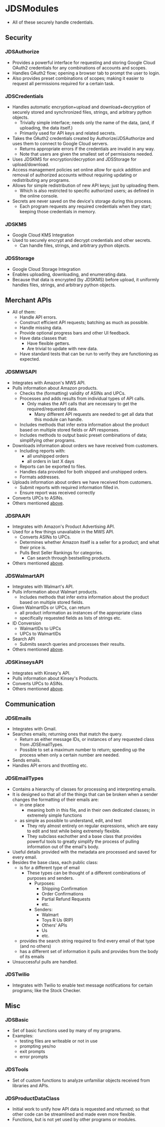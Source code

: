 # JDSModules
* All of these securely handle credentials.

## Security

### JDSAuthorize
* Provides a powerful interface for requesting and storing Google Cloud OAuth2 credentials for any combinations of accounts and scopes.
* Handles OAuth2 flow; opening a browser tab to prompt the user to login.
* Also provides preset combinations of scopes; making it easier to request all permissions required for a certain task.

### JDSCredentials
* Handles automatic encryption+upload and download+decryption of securely stored and synchronized files, strings, and arbitrary python objects.
  * Trivially simple interface; needs only the name of the data, (and, if uploading, the data itself.)
  * Primarily used for API keys and related secrets.
* Takes the OAuth2 credentials created by Authorize/JDSAuthorize and uses them to connect to Google Cloud servers.
  * Returns appropriate errors if the credentials are invalid in any way.
  * Note that users are given the smallest set of permissions needed.
* Uses JDSKMS for encryption/decryption and JDSStorage for upload/download.
* Access management policies set online allow for quick addition and removal of authorized accounts without requiring updating or redistributing any programs.
* Allows for simple redistribution of new API keys; just by uploading them.
  * Which is also restricted to specific authorized users; as defined in the online console.
* Secrets are never saved on the device's storage during this process.
  * Each program requests any required credentials when they start; keeping those credentials in memory.

### JDSKMS
* Google Cloud KMS Integration
* Used to securely encrypt and decrypt credentials and other secrets.
  * Can handle files, strings, and arbitrary python objects.

### JDSStorage
* Google Cloud Storage Integration
* Enables uploading, downloading, and enumerating data.
* Because that data is encrypted (by JDSKMS) before upload, it uniformly handles files, strings, and arbitrary python objects.


## Merchant APIs
* All of them:
  * Handle API errors.
  * Construct efficient API requests; batching as much as possible.
  * Handle missing data.
  * Provide optional progress bars and other UI feedback.
  * Have data classes that:
    * Have flexible getters.
    * Are trivial to update with new data.
  * Have standard tests that can be run to verify they are functioning as expected.

### JDSMWSAPI
* Integrates with Amazon's MWS API.
* Pulls information about Amazon products.
  * Checks the (formatting) validity of ASINs and UPCs.
  * Processes and adds results from individual types of API calls.
    * Only makes the API calls that are necessary to get the required/requested data.
      * Many different API requests are needed to get all data that this module can handle.
  * Includes methods that infer extra information about the product based on multiple stored fields or API responses.
  * Includes methods to output basic preset combinations of data; simplifying other programs.
* Downloads information about orders we have received from customers.
  * Including reports with:
    * all unshipped orders
    * all orders in last X days
  * Reports can be exported to files.
  * Handles data provided for both shipped and unshipped orders.
  * Formats addresses.
* Uploads information about orders we have received from customers.
  * Submit reports with required information filled in.
  * Ensure report was received correctly
* Converts UPCs to ASINs.
* Others mentioned [above](https://github.com/Patricol/JDSports-public/tree/master/JDSModules#merchant-apis).

### JDSPAAPI
* Integrates with Amazon's Product Advertising API.
* Used for a few things unavaliable in the MWS API.
  * Converts ASINs to UPCs.
  * Determines whether Amazon itself is a seller for a product; and what their price is.
  * Pulls Best Seller Rankings for categories.
    * Can search through bestselling products.
* Others mentioned [above](https://github.com/Patricol/JDSports-public/tree/master/JDSModules#merchant-apis).

### JDSWalmartAPI
* Integrates with Walmart's API.
* Pulls information about Walmart products.
  * Includes methods that infer extra information about the product based on multiple stored fields.
* Given WalmartIDs or UPCs, can return
  * all product information as instances of the appropriate class
  * specifically requested fields as lists of strings etc.
* ID Conversion
  * WalmartIDs to UPCs
  * UPCs to WalmartIDs
* Search API
  * Submits search queries and processes their results.
* Others mentioned [above](https://github.com/Patricol/JDSports-public/tree/master/JDSModules#merchant-apis).

### JDSKinseysAPI
* Integrates with Kinsey's API.
* Pulls information about Kinsey's Products.
* Converts UPCs to ASINs.
* Others mentioned [above](https://github.com/Patricol/JDSports-public/tree/master/JDSModules#merchant-apis).


## Communication

### JDSEmails
* Integrates with Gmail.
* Searches emails; returning ones that match the query.
  * Return as either message IDs, or instances of any requested class from JDSEmailTypes.
  * Possible to set a maximum number to return; speeding up the process when only a certain number are needed.
* Sends emails.
* Handles API errors and throttling etc.

### JDSEmailTypes
* Contains a hierarchy of classes for processing and interpreting emails.
* It is designed so that all of the things that can be broken when a sender changes the formatting of their emails are:
  * in one place
    * meaning both in this file, and in their own dedicated classes; in extremely simple functions
  * as simple as possible to understand, edit, and test
    * They rely almost entirely on regular expressions, which are easy to edit and test while being extremely flexible.
    * They subclass eachother and a base class that provides powerful tools to greatly simplify the process of pulling information out of the email's body.
* Useful details provided with the metadata are processed and saved for every email.
* Besides the base class, each public class:
  * is for a different type of email
    * These types can be thought of a different combinations of purposes and senders.
      * Purposes:
        * Shipping Confirmation
        * Order Confirmations
        * Partial Refund Requests
        * etc.
      * Senders:
        * Walmart
        * Toys R Us (RIP)
        * Others' APIs
        * Us
        * etc.
  * provides the search string required to find every email of that type (and no others)
  * has a different set of information it pulls and provides from the body of its emails
* Unsuccessful pulls are handled.

### JDSTwilio
* Integrates with Twilio to enable text message notifications for certain programs; like the Stock Checker.


## Misc

### JDSBasic
* Set of basic functions used by many of my programs.
* Examples:
  * testing files are writeable or not in use
  * prompting yes/no
  * exit prompts
  * error prompts

### JDSTools
* Set of custom functions to analyze unfamiliar objects received from libraries and APIs.

### JDSProductDataClass
* Initial work to unify how API data is requested and returned; so that other code can be streamlined and made even more flexible.
* Functions, but is not yet used by other programs or modules.
